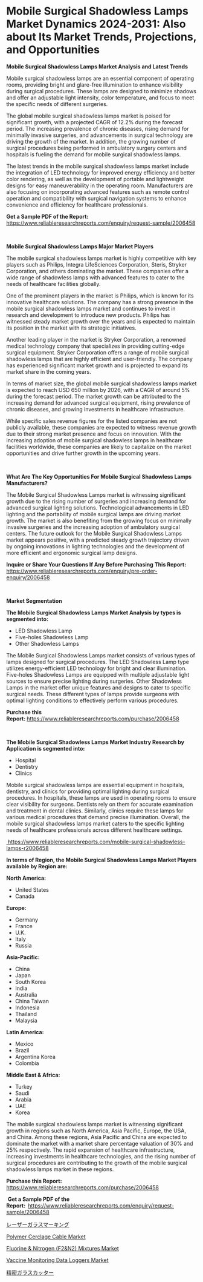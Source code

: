 <p><h1>Mobile Surgical Shadowless Lamps Market Dynamics 2024-2031: Also about Its Market Trends, Projections, and Opportunities</h1></p><p><strong>Mobile Surgical Shadowless Lamps Market Analysis and Latest Trends</strong></p>
<p><p>Mobile surgical shadowless lamps are an essential component of operating rooms, providing bright and glare-free illumination to enhance visibility during surgical procedures. These lamps are designed to minimize shadows and offer an adjustable light intensity, color temperature, and focus to meet the specific needs of different surgeries.</p><p>The global mobile surgical shadowless lamps market is poised for significant growth, with a projected CAGR of 12.2% during the forecast period. The increasing prevalence of chronic diseases, rising demand for minimally invasive surgeries, and advancements in surgical technology are driving the growth of the market. In addition, the growing number of surgical procedures being performed in ambulatory surgery centers and hospitals is fueling the demand for mobile surgical shadowless lamps.</p><p>The latest trends in the mobile surgical shadowless lamps market include the integration of LED technology for improved energy efficiency and better color rendering, as well as the development of portable and lightweight designs for easy maneuverability in the operating room. Manufacturers are also focusing on incorporating advanced features such as remote control operation and compatibility with surgical navigation systems to enhance convenience and efficiency for healthcare professionals.</p></p>
<p><strong>Get a Sample PDF of the Report:&nbsp;</strong> <a href="https://www.reliableresearchreports.com/enquiry/request-sample/2006458">https://www.reliableresearchreports.com/enquiry/request-sample/2006458</a></p>
<p>&nbsp;</p>
<p><strong>Mobile Surgical Shadowless Lamps Major Market Players</strong></p>
<p><p>The mobile surgical shadowless lamps market is highly competitive with key players such as Philips, Integra LifeSciences Corporation, Steris, Stryker Corporation, and others dominating the market. These companies offer a wide range of shadowless lamps with advanced features to cater to the needs of healthcare facilities globally.</p><p>One of the prominent players in the market is Philips, which is known for its innovative healthcare solutions. The company has a strong presence in the mobile surgical shadowless lamps market and continues to invest in research and development to introduce new products. Philips has witnessed steady market growth over the years and is expected to maintain its position in the market with its strategic initiatives.</p><p>Another leading player in the market is Stryker Corporation, a renowned medical technology company that specializes in providing cutting-edge surgical equipment. Stryker Corporation offers a range of mobile surgical shadowless lamps that are highly efficient and user-friendly. The company has experienced significant market growth and is projected to expand its market share in the coming years.</p><p>In terms of market size, the global mobile surgical shadowless lamps market is expected to reach USD 650 million by 2026, with a CAGR of around 5% during the forecast period. The market growth can be attributed to the increasing demand for advanced surgical equipment, rising prevalence of chronic diseases, and growing investments in healthcare infrastructure.</p><p>While specific sales revenue figures for the listed companies are not publicly available, these companies are expected to witness revenue growth due to their strong market presence and focus on innovation. With the increasing adoption of mobile surgical shadowless lamps in healthcare facilities worldwide, these companies are likely to capitalize on the market opportunities and drive further growth in the upcoming years.</p></p>
<p>&nbsp;</p>
<p><strong>What Are The Key Opportunities For Mobile Surgical Shadowless Lamps Manufacturers?</strong></p>
<p><p>The Mobile Surgical Shadowless Lamps market is witnessing significant growth due to the rising number of surgeries and increasing demand for advanced surgical lighting solutions. Technological advancements in LED lighting and the portability of mobile surgical lamps are driving market growth. The market is also benefiting from the growing focus on minimally invasive surgeries and the increasing adoption of ambulatory surgical centers. The future outlook for the Mobile Surgical Shadowless Lamps market appears positive, with a predicted steady growth trajectory driven by ongoing innovations in lighting technologies and the development of more efficient and ergonomic surgical lamp designs.</p></p>
<p><strong>Inquire or Share Your Questions If Any Before Purchasing This Report:</strong> <a href="https://www.reliableresearchreports.com/enquiry/pre-order-enquiry/2006458">https://www.reliableresearchreports.com/enquiry/pre-order-enquiry/2006458</a></p>
<p>&nbsp;</p>
<p><strong>Market Segmentation</strong></p>
<p><strong>The Mobile Surgical Shadowless Lamps Market Analysis by types is segmented into:</strong></p>
<p><ul><li>LED Shadowless Lamp</li><li>Five-holes Shadowless Lamp</li><li>Other Shadowless Lamps</li></ul></p>
<p><p>The Mobile Surgical Shadowless Lamps market consists of various types of lamps designed for surgical procedures. The LED Shadowless Lamp type utilizes energy-efficient LED technology for bright and clear illumination. Five-holes Shadowless Lamps are equipped with multiple adjustable light sources to ensure precise lighting during surgeries. Other Shadowless Lamps in the market offer unique features and designs to cater to specific surgical needs. These different types of lamps provide surgeons with optimal lighting conditions to effectively perform various procedures.</p></p>
<p><strong>Purchase this Report:&nbsp;</strong><a href="https://www.reliableresearchreports.com/purchase/2006458">https://www.reliableresearchreports.com/purchase/2006458</a></p>
<p>&nbsp;</p>
<p><strong>The Mobile Surgical Shadowless Lamps Market Industry Research by Application is segmented into:</strong></p>
<p><ul><li>Hospital</li><li>Dentistry</li><li>Clinics</li></ul></p>
<p><p>Mobile surgical shadowless lamps are essential equipment in hospitals, dentistry, and clinics for providing optimal lighting during surgical procedures. In hospitals, these lamps are used in operating rooms to ensure clear visibility for surgeons. Dentists rely on them for accurate examination and treatment in dental clinics. Similarly, clinics require these lamps for various medical procedures that demand precise illumination. Overall, the mobile surgical shadowless lamps market caters to the specific lighting needs of healthcare professionals across different healthcare settings.</p></p>
<p><a href="https://www.reliableresearchreports.com/mobile-surgical-shadowless-lamps-r2006458">&nbsp;https://www.reliableresearchreports.com/mobile-surgical-shadowless-lamps-r2006458</a></p>
<p><strong>In terms of Region, the Mobile Surgical Shadowless Lamps Market Players available by Region are:</strong></p>
<p>
    <p> <strong> North America: </strong>
        <ul>
            <li>United States</li>
            <li>Canada</li>
        </ul>
        </p> 
    <p> <strong> Europe: </strong>
        <ul>
            <li>Germany</li>
            <li>France</li>
            <li>U.K.</li>
            <li>Italy</li>
            <li>Russia</li>
        </ul>
        </p> 
    <p> <strong> Asia-Pacific: </strong>
        <ul>
            <li>China</li>
            <li>Japan</li>
            <li>South Korea</li>
            <li>India</li>
            <li>Australia</li>
            <li>China Taiwan</li>
            <li>Indonesia</li>
            <li>Thailand</li>
            <li>Malaysia</li>
        </ul>
        </p> 
    <p> <strong> Latin America: </strong>
        <ul>
            <li>Mexico</li>
            <li>Brazil</li>
            <li>Argentina Korea</li>
            <li>Colombia</li>
        </ul>
        </p> 
    <p> <strong> Middle East & Africa: </strong>
        <ul>
            <li>Turkey</li>
            <li>Saudi</li>
            <li>Arabia</li>
            <li>UAE</li>
            <li>Korea</li>
        </ul>
    </p>
    </p>
<p><p>The mobile surgical shadowless lamps market is witnessing significant growth in regions such as North America, Asia Pacific, Europe, the USA, and China. Among these regions, Asia Pacific and China are expected to dominate the market with a market share percentage valuation of 30% and 25% respectively. The rapid expansion of healthcare infrastructure, increasing investments in healthcare technologies, and the rising number of surgical procedures are contributing to the growth of the mobile surgical shadowless lamps market in these regions.</p></p>
<p><strong>Purchase this Report: </strong><a href="https://www.reliableresearchreports.com/purchase/2006458">https://www.reliableresearchreports.com/purchase/2006458</a></p>
<p>&nbsp;<strong>Get a Sample PDF of the Report:&nbsp;&nbsp;</strong><a href="https://www.reliableresearchreports.com/enquiry/request-sample/2006458">https://www.reliableresearchreports.com/enquiry/request-sample/2006458</a></p>
<p><strong></strong></p>
<p><p><a href="https://github.com/decker5351/Market-Research-Report-List-1/blob/main/272013252420.md">レーザーガラスマーキング</a></p><p><a href="https://github.com/maudAbbott7/Market-Research-Report-List-1/blob/main/polymer-cerclage-cable-market.md">Polymer Cerclage Cable Market</a></p><p><a href="https://issuu.com/reportprime-2/docs/fluorine-nitrogen-f2n2-mixtures-market-size-2030.p">Fluorine & Nitrogen (F2&N2) Mixtures Market</a></p><p><a href="https://github.com/mancsybtousav/Market-Research-Report-List-2/blob/main/vaccine-monitoring-data-loggers-market.md">Vaccine Monitoring Data Loggers Market</a></p><p><a href="https://github.com/KaydenJohns1964/Market-Research-Report-List-1/blob/main/729363152419.md">精密ガラスカッター</a></p></p>